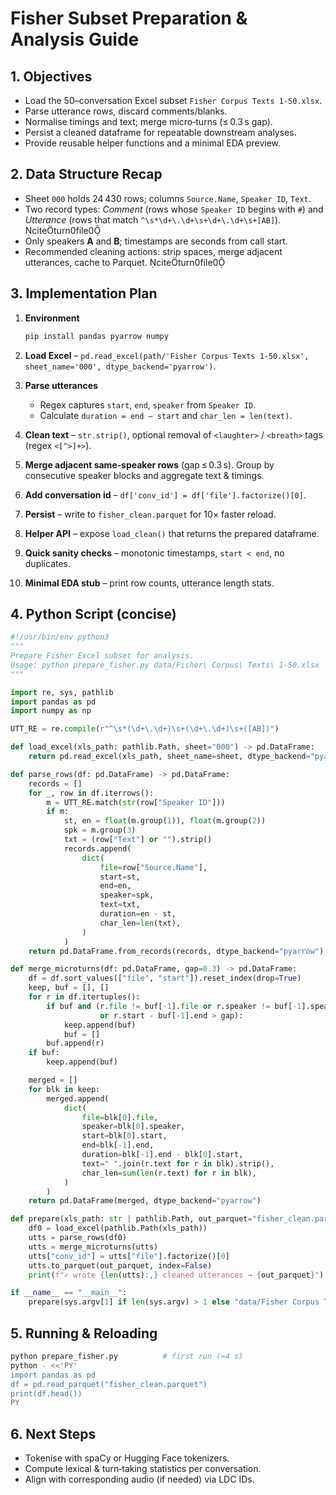 # Fisher Subset Preparation & Analysis Guide

## 1. Objectives

* Load the 50–conversation Excel subset `Fisher Corpus Texts 1‑50.xlsx`.
* Parse utterance rows, discard comments/blanks.
* Normalise timings and text; merge micro‐turns (≤ 0.3 s gap).
* Persist a cleaned dataframe for repeatable downstream analyses.
* Provide reusable helper functions and a minimal EDA preview.

## 2. Data Structure Recap

* Sheet `000` holds 24 430 rows; columns `Source.Name`, `Speaker ID`, `Text`.
* Two record types: *Comment* (rows whose `Speaker ID` begins with `#`) and *Utterance* (rows that match `^\s*\d+\.\d+\s+\d+\.\d+\s+[AB]`). citeturn0file0
* Only speakers **A** and **B**; timestamps are seconds from call start.
* Recommended cleaning actions: strip spaces, merge adjacent utterances, cache to Parquet. citeturn0file0

## 3. Implementation Plan

1. **Environment**

   ```bash
   pip install pandas pyarrow numpy
   ```
2. **Load Excel** – `pd.read_excel(path/'Fisher Corpus Texts 1‑50.xlsx', sheet_name='000', dtype_backend='pyarrow')`.
3. **Parse utterances**

   * Regex captures `start`, `end`, `speaker` from `Speaker ID`.
   * Calculate `duration = end – start` and `char_len = len(text)`.
4. **Clean text** – `str.strip()`, optional removal of `<laughter>` / `<breath>` tags (regex `<[^>]+>`).
5. **Merge adjacent same‑speaker rows** (gap ≤ 0.3 s).
   Group by consecutive speaker blocks and aggregate text & timings.
6. **Add conversation id** – `df['conv_id'] = df['file'].factorize()[0]`.
7. **Persist** – write to `fisher_clean.parquet` for 10× faster reload.
8. **Helper API** – expose `load_clean()` that returns the prepared dataframe.
9. **Quick sanity checks** – monotonic timestamps, `start < end`, no duplicates.
10. **Minimal EDA stub** – print row counts, utterance length stats.

## 4. Python Script (concise)

```python
#!/usr/bin/env python3
"""
Prepare Fisher Excel subset for analysis.
Usage: python prepare_fisher.py data/Fisher\ Corpus\ Texts\ 1-50.xlsx
"""

import re, sys, pathlib
import pandas as pd
import numpy as np

UTT_RE = re.compile(r"^\s*(\d+\.\d+)\s+(\d+\.\d+)\s+([AB])")

def load_excel(xls_path: pathlib.Path, sheet="000") -> pd.DataFrame:
    return pd.read_excel(xls_path, sheet_name=sheet, dtype_backend="pyarrow")

def parse_rows(df: pd.DataFrame) -> pd.DataFrame:
    records = []
    for _, row in df.iterrows():
        m = UTT_RE.match(str(row["Speaker ID"]))
        if m:
            st, en = float(m.group(1)), float(m.group(2))
            spk = m.group(3)
            txt = (row["Text"] or "").strip()
            records.append(
                dict(
                    file=row["Source.Name"],
                    start=st,
                    end=en,
                    speaker=spk,
                    text=txt,
                    duration=en - st,
                    char_len=len(txt),
                )
            )
    return pd.DataFrame.from_records(records, dtype_backend="pyarrow")

def merge_microturns(df: pd.DataFrame, gap=0.3) -> pd.DataFrame:
    df = df.sort_values(["file", "start"]).reset_index(drop=True)
    keep, buf = [], []
    for r in df.itertuples():
        if buf and (r.file != buf[-1].file or r.speaker != buf[-1].speaker
                    or r.start - buf[-1].end > gap):
            keep.append(buf)
            buf = []
        buf.append(r)
    if buf:
        keep.append(buf)

    merged = []
    for blk in keep:
        merged.append(
            dict(
                file=blk[0].file,
                speaker=blk[0].speaker,
                start=blk[0].start,
                end=blk[-1].end,
                duration=blk[-1].end - blk[0].start,
                text=" ".join(r.text for r in blk).strip(),
                char_len=sum(len(r.text) for r in blk),
            )
        )
    return pd.DataFrame(merged, dtype_backend="pyarrow")

def prepare(xls_path: str | pathlib.Path, out_parquet="fisher_clean.parquet") -> None:
    df0 = load_excel(pathlib.Path(xls_path))
    utts = parse_rows(df0)
    utts = merge_microturns(utts)
    utts["conv_id"] = utts["file"].factorize()[0]
    utts.to_parquet(out_parquet, index=False)
    print(f"✓ wrote {len(utts):,} cleaned utterances → {out_parquet}")

if __name__ == "__main__":
    prepare(sys.argv[1] if len(sys.argv) > 1 else "data/Fisher Corpus Texts 1-50.xlsx")
```

## 5. Running & Reloading

```bash
python prepare_fisher.py          # first run (≈4 s)
python - <<'PY'
import pandas as pd
df = pd.read_parquet("fisher_clean.parquet")
print(df.head())
PY
```

## 6. Next Steps

* Tokenise with spaCy or Hugging Face tokenizers.
* Compute lexical & turn‑taking statistics per conversation.
* Align with corresponding audio (if needed) via LDC IDs.